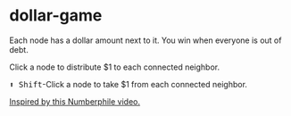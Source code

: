 # dollar-game

Each node has a dollar amount next to it. You win when everyone is out of debt.

Click a node to distribute $1 to each connected neighbor.

<kbd>⬆ Shift</kbd>-Click a node to take $1 from each connected neighbor.

[Inspired by this Numberphile video.](https://www.youtube.com/watch?v=U33dsEcKgeQ)
